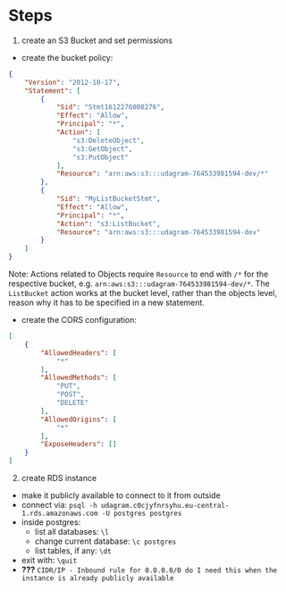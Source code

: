 # Steps
1. create an S3 Bucket and set permissions
* create the bucket policy:
```json
{
    "Version": "2012-10-17",
    "Statement": [
        {
            "Sid": "Stmt1612276008276",
            "Effect": "Allow",
            "Principal": "*",
            "Action": [
                "s3:DeleteObject",
                "s3:GetObject",
                "s3:PutObject"
            ],
            "Resource": "arn:aws:s3:::udagram-764533981594-dev/*"
        },
        {
            "Sid": "MyListBucketStmt",
            "Effect": "Allow",
            "Principal": "*",
            "Action": "s3:ListBucket",
            "Resource": "arn:aws:s3:::udagram-764533981594-dev"
        }
    ]
}
```
Note: Actions related to Objects require `Resource` to end with `/*` for the respective bucket, e.g. `arn:aws:s3:::udagram-764533981594-dev/*`. The `ListBucket` action works at the bucket level, rather than the objects level, reason why it has to be specified in a new statement.

* create the CORS configuration:
```json
[
    {
        "AllowedHeaders": [
            "*"
        ],
        "AllowedMethods": [
            "PUT",
            "POST",
            "DELETE"
        ],
        "AllowedOrigins": [
            "*"
        ],
        "ExposeHeaders": []
    }
]
```

2. create RDS instance
* make it publicly available to connect to it from outside
* connect via: `psql -h udagram.c0cjyfnrsyhu.eu-central-1.rds.amazonaws.com -U postgres postgres`
* inside postgres:
  * list all databases: `\l`
  * change current database: `\c postgres`
  * list tables, if any: `\dt`
* exit with: `\quit`
* **???** `CIDR/IP - Inbound rule for 0.0.0.0/0 do I need this when the instance is already publicly available`

